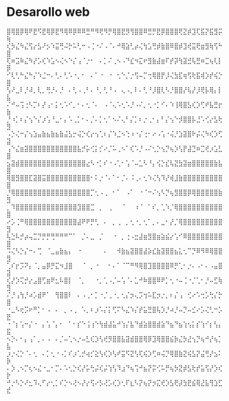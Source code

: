 # Desarollo web
⣿⢿⣿⡿⢿⠟⣟⠫⣟⢿⡿⣟⠻⢿⠿⡿⠿⠿⣛⠛⠻⢟⠻⡛⢿⣿⣟⡻⢻⣿⣿⠿⣛⡛⣟⡿⣿⣿⣿⢟⣝⡾⣹⢏⣯⡝⣯⣻⡭⢷
⢎⡳⣌⠳⣌⢫⡔⣣⠜⡢⠱⣭⢛⠬⡓⠥⢃⠒⠠⢈⠐⠌⠠⠈⠄⠚⢿⣵⢃⡴⢌⢳⣡⢛⡾⣷⣿⠿⣿⡾⣹⢞⣭⢟⣶⣻⢷⢫⠓⣿
⢏⠶⣩⠷⣌⠳⡜⡡⢎⠱⣡⠢⢌⠢⠑⡌⢠⠈⡐⠂⠀⠄⡁⠌⢀⠢⠠⠙⣎⠲⣍⠖⣻⣷⣼⣶⠏⡞⡽⢳⣽⣚⢧⣛⠶⣉⢦⢇⡇⡿
⠊⢇⢃⠓⣌⠓⡌⠱⣈⠒⠄⢃⠄⢃⠡⠐⡀⠂⠀⠄⠁⠐⠀⠐⠀⢂⠑⡈⡐⢫⠤⡉⢒⢿⣿⡟⡸⢌⣳⣏⢶⢫⢗⣯⢾⡱⡞⢮⡑⣿
⢣⠜⣀⠇⡘⠼⡀⢇⡀⢛⡘⠄⡘⠀⠄⢃⠠⢀⠃⠄⠘⡀⢃⠘⠠⠀⢄⠠⡀⠇⠄⢃⠘⡸⣿⢇⠣⡘⣿⣿⡜⢧⡜⡸⢟⡧⢿⡄⡇⣧
⠌⠚⠤⢩⢐⠣⡉⠆⡜⢠⠂⡅⢂⠡⠊⡀⠂⠄⢂⠈⠄⠀⠠⠈⢄⠡⢂⠡⡘⠠⠌⡀⢂⠐⡁⠊⠄⠱⢸⢿⣿⣣⢎⡱⢋⠞⣧⣛⡖⣷
⡘⠰⡁⠆⡌⢢⠑⡌⡰⢡⠘⣀⠂⡄⠡⢀⡁⠂⠄⡈⠄⡁⢂⠁⠢⠌⢄⠃⡌⡁⠆⡐⢀⠂⡄⠃⡌⢢⠑⡺⣿⣿⡧⣘⠡⢊⡔⣣⢗⣻
⠠⡑⢌⠒⡌⢢⣱⣤⣷⣦⣷⣦⣷⣬⣣⡒⢬⡑⢎⡔⢢⢁⠆⡌⠱⣈⠢⢑⠰⠐⡌⢐⠂⠔⠠⢡⠐⢬⡘⣱⣽⣿⠗⡬⢌⠳⢎⡱⢋⣽
⢠⠑⣌⣶⣽⣿⣿⣿⣿⣿⣿⣿⣿⣿⣿⣿⣧⡚⡥⢊⡅⡊⠔⡈⠥⢀⠢⠁⢎⠡⡘⠠⠌⢂⡑⢢⡙⢦⡱⢣⡟⣼⣙⠶⣉⢞⡰⣡⣃⣿
⣢⣽⣾⣿⣿⣿⣿⣿⣿⣿⣿⣿⣿⣿⣿⣿⣿⣿⣔⠣⠐⡁⠎⠐⠠⢁⠂⢡⠈⠤⣁⠣⠘⡄⢪⡑⣎⢧⣝⣳⣽⣶⣿⣿⣿⣿⣿⣷⣧⣿
⢿⣿⣻⣿⣿⣏⣽⣿⣭⣿⣿⣿⣿⣿⣿⣿⣿⣿⣿⠂⠅⡐⠈⠄⠁⠂⡈⠄⠨⢀⠄⢂⠱⢌⢣⠹⡜⢾⣸⣷⣿⣿⣿⣿⣿⣿⣿⣿⣿⣿
⡘⢿⣿⣿⣿⣿⣿⣿⣿⣿⣿⣿⣿⣿⣿⣿⣿⣿⣿⡉⢂⠠⢀⠀⠂⠁⠀⠠⠁⠀⠐⠈⠒⠌⢢⠣⡙⢦⣻⣿⣿⡿⢿⣿⣿⣿⣿⣿⣷⣻
⡀⠹⣿⣿⣿⣿⣿⣿⣿⣿⣿⣿⣿⣿⣿⣿⣹⣿⣿⣉⠀⡀⠀⢀⠀⠀⠈⠀⠀⠰⠈⠀⠁⠎⡀⢁⠱⡈⢿⣿⣿⣿⣿⣿⣿⣿⣿⣿⣿⣿
⠔⡡⢈⠛⢿⣿⣿⣿⣿⣿⣿⣿⣿⣿⣿⣿⣼⠟⠟⡛⢃⠀⠄⠀⡀⢀⠀⡀⢂⠐⡀⢂⠁⡀⠄⣀⠂⡜⡈⢿⣿⣿⣿⣿⣿⣿⣿⣿⣿⣻
⢧⣑⠧⡚⡴⢤⣉⡙⡛⡛⢛⠛⠛⠛⠉⠁⠀⡈⠄⣀⠀⡈⠀⠀⠐⠀⡀⢐⠠⣒⣼⣶⣻⣿⣶⣵⣮⡔⢡⠊⠿⣿⣿⣿⣿⣿⣿⣿⣿⣿
⠩⢌⠣⡑⡌⠒⠄⢉⠀⠈⣀⣤⣷⣦⡄⠀⠐⠀⠀⠀⠀⠀⠄⠀⠀⠺⣷⣦⣽⣿⣿⣼⡵⣎⣷⣽⣿⣿⣦⣅⢂⠉⡙⠿⠻⠿⢿⣿⣿⣻
⢁⠎⡖⡩⠝⡄⠈⡀⣤⡿⡛⣍⠲⣸⣿⠀⠀⠈⠀⡀⠐⠀⠀⠂⠄⠁⠈⠉⠛⠻⢿⣿⣹⣿⣿⣿⣿⠿⡛⢁⠂⡐⠄⠠⠂⠄⠠⣤⣿⣽
⢎⡜⡱⢍⡚⡔⣠⣿⢋⣶⠟⣂⠧⣿⡇⠀⠈⡀⠀⠀⠐⡀⢁⠠⡈⠤⢡⠈⠄⣁⠚⠷⣿⣿⠿⠟⡁⢂⠐⠤⢈⠐⡈⢁⠂⡘⠤⣋⢷⣻
⠌⡘⢠⢳⡘⠴⡡⣾⠟⠁⠀⢻⣿⣿⠇⠀⠄⠠⢀⠂⡁⠐⡈⢀⠐⡀⢂⡌⡲⢄⡩⢲⠥⣏⡲⡐⡀⠆⡌⢠⠀⢊⠔⠡⢒⡡⢓⡌⡓⣿
⠐⣀⠣⢖⡩⠖⠛⡁⠂⠠⠀⠄⠀⡀⠠⢀⠀⠡⡀⠆⡰⠡⡌⡅⢋⠍⠣⣌⠱⡌⡞⣥⣛⣿⢧⡱⡘⠴⡘⠤⡙⠤⣊⠔⡡⢌⢃⠒⡡⣟
⠐⠈⡆⢡⠒⡌⠐⠀⡄⢡⠈⡄⠂⠀⠁⠂⡎⠑⢨⢰⠑⢳⣾⣼⣥⠚⢱⡌⣧⠙⣾⣵⣿⣿⣾⣵⠙⣦⠙⣦⢱⢢⡅⡎⢱⠊⡆⢣⡄⣯
⠢⡑⠄⠂⡄⢠⠁⡀⠄⠠⠀⠄⡈⠤⢁⠢⡐⠤⣃⢎⡱⢣⢞⡻⣿⣿⣧⣽⣾⣿⣿⢿⡿⣹⢿⣿⣿⣮⡷⣌⡳⣜⢢⡙⢦⠚⡜⢦⡁⣧
⡰⡐⢌⡑⠈⠄⢂⠀⠄⡁⢂⠐⠠⡁⠎⡰⢁⡚⢴⡊⣕⢣⢎⡱⢣⠞⣭⠫⣝⢣⢏⢮⡱⢋⠶⢬⡙⢿⣿⣷⣝⢮⣣⡝⣬⢛⡜⣢⠅⡷
⠄⡱⢀⠢⡉⢆⠢⣌⠐⣀⠂⡉⠄⠡⢂⡑⢎⡜⡥⢓⡬⢎⡬⢱⢣⠹⣰⠙⢦⢩⠚⣦⡝⡭⢊⠥⡛⢦⡳⣝⡾⣣⢗⡞⣥⢫⡜⡱⢎⡗
⠚⡐⠣⡑⠜⣂⠹⢄⠋⡔⢂⡁⠎⡑⠢⢜⠢⡜⡔⢫⠔⡣⢜⡡⢎⡱⢂⠏⣆⠣⡝⢦⡝⡲⣍⢞⡱⣣⢟⡼⣳⣟⣮⢿⣜⣧⢻⣱⣋⣞
